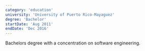```yaml
---
category: 'education'
university: 'University of Puerto Rico-Mayaguez'
degree: 'Bachelor'
startDate: 'Aug 2011'
endDate: 'Dec 2016'
---
```


Bachelors degree with a concentration on software engineering.

